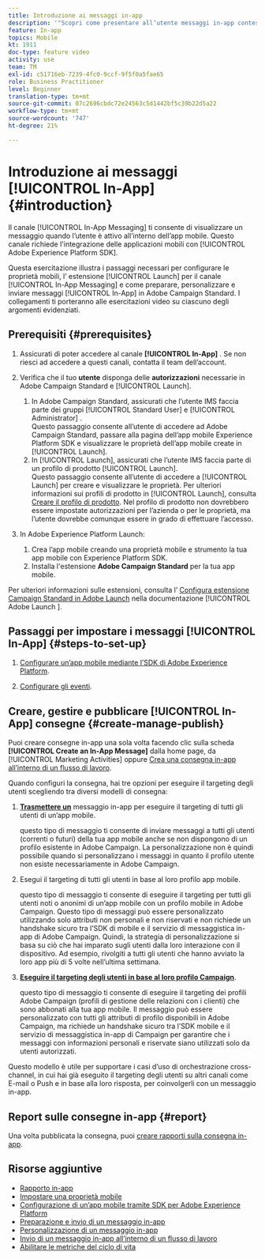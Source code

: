 ```yaml
---
title: Introduzione ai messaggi in-app
description: '"Scopri come presentare all’utente messaggi in-app contestualmente pertinenti in risposta al comportamento in tempo reale di un cliente all’interno dell’app mobile."'
feature: In-app
topics: Mobile
kt: 1911
doc-type: feature video
activity: use
team: TM
exl-id: c51716eb-7239-4fc0-9ccf-9f5f0a5fae65
role: Business Practitioner
level: Beginner
translation-type: tm+mt
source-git-commit: 07c2696cbdc72e24563c5d1442bf5c39b22d5a22
workflow-type: tm+mt
source-wordcount: '747'
ht-degree: 21%

---
```


# Introduzione ai messaggi [!UICONTROL In-App] {#introduction}

Il canale [!UICONTROL In-App Messaging] ti consente di visualizzare un messaggio quando l’utente è attivo all’interno dell’app mobile. Questo canale richiede l&#39;integrazione delle applicazioni mobili con [!UICONTROL Adobe Experience Platform SDK].

Questa esercitazione illustra i passaggi necessari per configurare le proprietà mobili, l’ estensione [!UICONTROL Launch] per il canale [!UICONTROL In-App Messaging] e come preparare, personalizzare e inviare messaggi [!UICONTROL In-App] in Adobe Campaign Standard. I collegamenti ti porteranno alle esercitazioni video su ciascuno degli argomenti evidenziati.

## Prerequisiti {#prerequisites}

1. Assicurati di poter accedere al canale **[!UICONTROL In-App]** . Se non riesci ad accedere a questi canali, contatta il team dell’account.
1. Verifica che il tuo **utente** disponga delle **autorizzazioni** necessarie in Adobe Campaign Standard e [!UICONTROL Launch].

   1. In Adobe Campaign Standard, assicurati che l’utente IMS faccia parte dei gruppi [!UICONTROL Standard User] e [!UICONTROL Administrator] .\
      Questo passaggio consente all’utente di accedere ad Adobe Campaign Standard, passare alla pagina dell’app mobile Experience Platform SDK e visualizzare le proprietà dell’app mobile create in [!UICONTROL Launch].
   1. In [!UICONTROL Launch], assicurati che l’utente IMS faccia parte di un profilo di prodotto [!UICONTROL Launch].\
      Questo passaggio consente all’utente di accedere a [!UICONTROL Launch] per creare e visualizzare le proprietà. Per ulteriori informazioni sui profili di prodotto in [!UICONTROL Launch], consulta [Creare il profilo di prodotto](https://docs.adobelaunch.com/launch-reference/administration/user-permissions#3-create-your-product-profile). Nel profilo di prodotto non dovrebbero essere impostate autorizzazioni per l’azienda o per le proprietà, ma l’utente dovrebbe comunque essere in grado di effettuare l’accesso.

1. In Adobe Experience Platform Launch:

   1. Crea l’app mobile creando una proprietà mobile e strumento la tua app mobile con Experience Platform SDK.
   1. Installa l&#39;estensione **Adobe Campaign Standard** per la tua app mobile.

Per ulteriori informazioni sulle estensioni, consulta l’ [Configura estensione Campaign Standard in Adobe Launch](https://aep-sdks.gitbook.io/docs/using-mobile-extensions/adobe-campaign-standard) nella documentazione [!UICONTROL Adobe Launch ].

## Passaggi per impostare i messaggi [!UICONTROL In-App] {#steps-to-set-up}

1. [Configurare un’app mobile mediante l’SDK di Adobe Experience Platform](/help/communication-channels/mobile/configure-mobile-apps-using-aep-sdk.md).

1. [Configurare gli eventi](/help/communication-channels/mobile/in-app/configure-events.md).

## Creare, gestire e pubblicare [!UICONTROL In-App] consegne {#create-manage-publish}

Puoi creare consegne in-app una sola volta facendo clic sulla scheda **[!UICONTROL Create an In-App Message]** dalla home page, da [!UICONTROL Marketing Activities] oppure [Crea una consegna in-app all’interno di un flusso di lavoro](/help/communication-channels/mobile/in-app/in-app-activity.md).

Quando configuri la consegna, hai tre opzioni per eseguire il targeting degli utenti scegliendo tra diversi modelli di consegna:

1. [**Trasmettere un**](/help/communication-channels/mobile/in-app/broadcast-in-app-message.md) messaggio in-app per eseguire il targeting di tutti gli utenti di un’app mobile.

   questo tipo di messaggio ti consente di inviare messaggi a tutti gli utenti (correnti o futuri) della tua app mobile anche se non dispongono di un profilo esistente in Adobe Campaign. La personalizzazione non è quindi possibile quando si personalizzano i messaggi in quanto il profilo utente non esiste necessariamente in Adobe Campaign.

1. Esegui il targeting di tutti gli utenti in base al loro profilo app mobile.

   questo tipo di messaggio ti consente di eseguire il targeting per tutti gli utenti noti o anonimi di un’app mobile con un profilo mobile in Adobe Campaign. Questo tipo di messaggi può essere personalizzato utilizzando solo attributi non personali e non riservati e non richiede un handshake sicuro tra l’SDK di mobile e il servizio di messaggistica in-app di Adobe Campaign. Quindi, la strategia di personalizzazione si basa su ciò che hai imparato sugli utenti dalla loro interazione con il dispositivo. Ad esempio, rivolgiti a tutti gli utenti che hanno avviato la loro app più di 5 volte nell’ultima settimana.

1. [**Eseguire il targeting degli utenti in base al loro profilo Campaign**](/help/communication-channels/mobile/in-app/target-users-based-on-campaign-profile.md).

   questo tipo di messaggio ti consente di eseguire il targeting dei profili Adobe Campaign (profili di gestione delle relazioni con i clienti) che sono abbonati alla tua app mobile. Il messaggio può essere personalizzato con tutti gli attributi di profilo disponibili in Adobe Campaign, ma richiede un handshake sicuro tra l’SDK mobile e il servizio di messaggistica in-app di Campaign per garantire che i messaggi con informazioni personali e riservate siano utilizzati solo da utenti autorizzati.

Questo modello è utile per supportare i casi d’uso di orchestrazione cross-channel, in cui hai già eseguito il targeting degli utenti su altri canali come E-mail o Push e in base alla loro risposta, per coinvolgerli con un messaggio in-app.

## Report sulle consegne in-app {#report}

Una volta pubblicata la consegna, puoi [creare rapporti sulla consegna in-app](/help/communication-channels/mobile/in-app/in-app-reporting.md).

## Risorse aggiuntive

* [Rapporto in-app](https://docs.adobe.com/content/help/en/campaign-standard/using/reporting/list-of-reports/in-app-report.html)
* [Impostare una proprietà mobile](https://aep-sdks.gitbook.io/docs/getting-started/create-a-mobile-property)
* [Configurazione di un’app mobile tramite SDK per Adobe Experience Platform](https://docs.adobe.com/content/help/it-IT/campaign-standard/using/administrating/configuring-channels/configuring-a-mobile-application.html)
* [Preparazione e invio di un messaggio in-app](https://docs.adobe.com/content/help/en/campaign-standard/using/communication-channels/in-app-messaging/preparing-and-sending-an-in-app-message.html)
* [Personalizzazione di un messaggio in-app](https://docs.adobe.com/content/help/en/campaign-standard/using/communication-channels/in-app-messaging/customizing-an-in-app-message.html)
* [Invio di un messaggio in-app all’interno di un flusso di lavoro](https://docs.adobe.com/content/help/en/campaign-standard/using/managing-processes-and-data/channel-activities/in-app-delivery.html)
* [Abilitare le metriche del ciclo di vita](https://aep-sdks.gitbook.io/docs/getting-started/initialize-the-sdk#enable-lifecycle-metrics)
